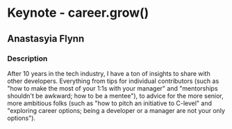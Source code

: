 # Keynote - career.grow()

## Anastasyia Flynn

### Description

After 10 years in the tech industry, I have a ton of insights to share with other developers. Everything from tips for individual contributors (such as "how to make the most of your 1:1s with your manager" and "mentorships shouldn't be awkward; how to be a mentee"), to advice for the more senior, more ambitious folks (such as "how to pitch an initiative to C-level" and "exploring career options; being a developer or a manager are not your only options").
